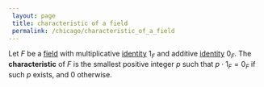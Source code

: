 ```yaml
---
 layout: page
 title: characteristic of a field
 permalink: /chicago/characteristic_of_a_field
---
```

Let $F$ be a [field](https://mathgloss.github.io/MathGloss/chicago/field) with multiplicative [identity](https://mathgloss.github.io/MathGloss/chicago/identity_element) $1_F$ and additive [identity](https://mathgloss.github.io/MathGloss/chicago/#################identity) $0_F$. The **characteristic** of $F$ is the smallest positive integer $p$ such that $p\cdot 1_F=0_F$ if such $p$ exists, and $0$ otherwise.